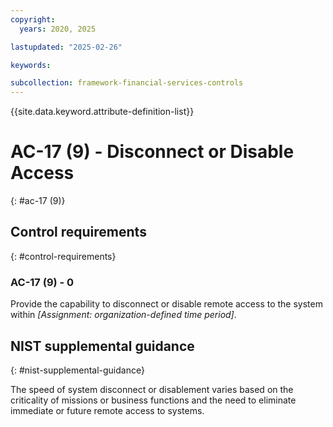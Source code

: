 ```yaml
---
copyright:
  years: 2020, 2025

lastupdated: "2025-02-26"

keywords:

subcollection: framework-financial-services-controls
---
```


{{site.data.keyword.attribute-definition-list}}

# AC-17 (9) -  Disconnect or Disable Access
{: #ac-17 (9)}

## Control requirements
{: #control-requirements}



### AC-17 (9) - 0


Provide the capability to disconnect or disable remote access to the system within _[Assignment: organization-defined time period]_.












## NIST supplemental guidance
{: #nist-supplemental-guidance}

The speed of system disconnect or disablement varies based on the criticality of missions or business functions and the need to eliminate immediate or future remote access to systems.
